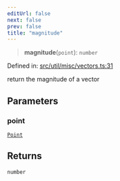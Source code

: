 ```yaml
---
editUrl: false
next: false
prev: false
title: "magnitude"
---
```


> **magnitude**(`point`): `number`

Defined in: [src/util/misc/vectors.ts:31](https://github.com/fabricjs/fabric.js/blob/e114448a1bce9b68a3e1bba337bc0c83a35c1aa5/src/util/misc/vectors.ts#L31)

return the magnitude of a vector

## Parameters

### point

[`Point`](/api/classes/point/)

## Returns

`number`
